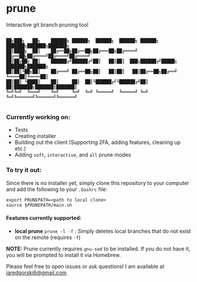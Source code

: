 # prune
Interactive git branch pruning tool


```

██╗███╗   ██╗    ██████╗ ██████╗  ██████╗  ██████╗ ██████╗ ███████╗███████╗███████╗
██║████╗  ██║    ██╔══██╗██╔══██╗██╔═══██╗██╔════╝ ██╔══██╗██╔════╝██╔════╝██╔════╝
██║██╔██╗ ██║    ██████╔╝██████╔╝██║   ██║██║  ███╗██████╔╝█████╗  ███████╗███████╗
██║██║╚██╗██║    ██╔═══╝ ██╔══██╗██║   ██║██║   ██║██╔══██╗██╔══╝  ╚════██║╚════██║
██║██║ ╚████║    ██║     ██║  ██║╚██████╔╝╚██████╔╝██║  ██║███████╗███████║███████║
╚═╝╚═╝  ╚═══╝    ╚═╝     ╚═╝  ╚═╝ ╚═════╝  ╚═════╝ ╚═╝  ╚═╝╚══════╝╚══════╝╚══════╝
                                                                                   

```

### Currently working on:
- Tests
- Creating installer
- Building out the client (Supporting 2FA, adding features, cleaning up etc.)
- Adding `soft`, `interactive`, and `all` prune modes

### To try it out:
Since there is no installer yet, simply clone this repository to your computer and add the following to your `.bashrc` file:

```
export PRUNEPATH=<path to local clone>
source $PRUNEPATH/main.sh
```

#### Features currently supported:
- **local prune** `prune -l -f` : Simply deletes local branches that do not exist on the remote (requires `-f`)

**NOTE:** Prune currently requires `gnu-sed` to be installed. If you do not have it, you will be prompted to install it via Homebrew.


Please feel free to open issues or ask questions! I am available at [jaredgorski6@gmail.com](mailto:jaredgorski6@gmail.com)
